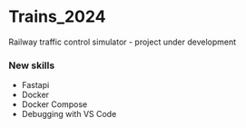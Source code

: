 # Trains_2024
Railway traffic control simulator - project under development

### New skills
* Fastapi
* Docker
* Docker Compose
* Debugging with VS Code
